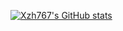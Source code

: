 [![Xzh767's GitHub stats](https://github-readme-stats.vercel.app/api?username=xzh767)](https://github.com/anuraghazra/github-readme-stats)